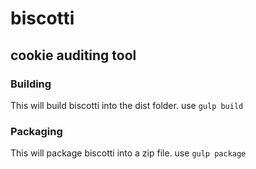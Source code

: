 # biscotti
## cookie auditing tool

### Building
This will build biscotti into the dist folder. 
use `gulp build`

### Packaging
This will package biscotti into a zip file. 
use `gulp package`